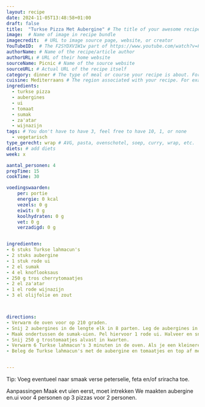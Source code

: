 ```yaml
---
layout: recipe
date: 2024-11-05T13:48:58+01:00
draft: false
title:  "Turkse Pizza Met Aubergine" # The title of your awesome recipe
image:  # Name of image in recipe bundle
imagecredit:  # URL to image source page, website, or creator
YouTubeID:  # The F2SYDXV1W1w part of https://www.youtube.com/watch?v=F2SYDXV1W1w
authorName: # Name of the recipe/article author
authorURL: # URL of their home website
sourceName: Picnic # Name of the source website
sourceURL: # Actual URL of the recipe itself
category: dinner # The type of meal or course your recipe is about. For example: "dinner", "entree", or "dessert".
cuisine: Mediterraans # The region associated with your recipe. For example, Italiaans, Mediterraans", or Eigen.
ingredients:
  - turkse pizza
  - aubergines
  - ui
  - tomaat
  - sumak
  - za'atar
  - wijnazijn
tags: # You don't have to have 3, feel free to have 10, 1, or none
  - vegetarisch
type_gerecht: wrap # AVG, pasta, ovenschotel, soep, curry, wrap, etc.
diets: # add diets
week: x

aantal_personen: 4
prepTime: 15
cookTime: 30

voedingswaarden:
    per: portie
    energie: 0 kcal
    vezels: 0 g
    eiwit: 0 g
    koolhydraten: 0 g
    vet: 0 g
    verzadigd: 0 g


ingredienten:
- 6 stuks Turkse lahmacun's
- 2 stuks aubergine
- 1 stuk rode ui
- 2 el sumak
- 4 el knoflooksaus
- 250 g tros cherrytomaatjes
- 2 el za'atar
- 1 el rode wijnazijn
- 3 el olijfolie en zout



directions:
- Verwarm de oven voor op 210 graden.
- Snij 2 aubergines in de lengte elk in 8 parten. Leg de aubergines in een ovenschaal en besprenkel met 2 el olijfolie, 2 el za'atar en een snuf zout. Verdeel de kruiden en de olie goed over de aubergine en rooster in 25-30 minuten gaar en zacht in de oven.
- Maak ondertussen de sumak-uien. Pel hiervoor 1 rode ui. Halveer en snij in zo dun mogelijke ringen, gebruik hiervoor bijvoorbeeld een mandoline. Meng de ui met 1 el sumak en een snuf zout en masseer de ui zodat de smaken goed intrekken. Voeg 1 el rode wijnazijn en 1 el olijfolie toe, roer goed door en laat zo lang mogelijk, maar minstens 20 minuten, staan.
- Snij 250 g trostomaatjes alvast in kwarten.
- Verwarm 6 Turkse lahmacun's 3 minuten in de oven. Als je een kleinere oven hebt kun je dit ook doen nadat de aubergine uit de oven is.
- Beleg de Turkse lahmacun's met de aubergine en tomaatjes en top af met de sumak-uien en knoflooksaus naar smaak. Rol op en serveer 1,5 stuk per persoon.


---
```


Tip:  Voeg eventueel naar smaak verse peterselie, feta en/of sriracha toe.

Aanpassingen
Maak evt uien eerst, moet intrekken
We maakten aubergine en.ui voor 4 personen op 3 pizzas voor 2 personen.